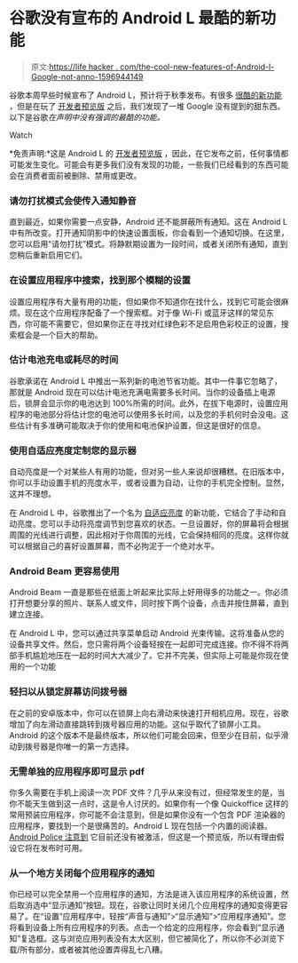 # 谷歌没有宣布的 Android L 最酷的新功能

> 原文:[https://life hacker . com/the-cool-new-features-of-Android-l-Google-not-anno-1596944149](https://lifehacker.com/the-coolest-new-features-of-android-l-google-didnt-anno-1596944149)

谷歌本周早些时候宣布了 Android L，预计将于秋季发布。有很多 [很酷的新功能](https://lifehacker.com/updating-all-the-new-stuff-in-androids-l-release-prev-1595928268) ，但是在玩了 [开发者预览版](http://lifehacker.com/how-to-install-the-android-l-developer-preview-on-your-1596531372) 之后，我们发现了一堆 Google 没有提到的甜东西。以下是谷歌*在声明中没有强调的最酷的功能。*

Watch

*免责声明:*这是 Android L 的 [开发者预览版](http://lifehacker.com/how-to-install-the-android-l-developer-preview-on-your-1596531372) ，因此，在它发布之前，任何事情都可能发生变化。可能会有更多我们没有发现的功能，一些我们已经看到的东西可能会在消费者面前被删除、禁用或更改。

### 请勿打扰模式会使传入通知静音

直到最近，如果你需要一点安静，Android 还不能屏蔽所有通知。这在 Android L 中有所改变。打开通知阴影中的快速设置面板，你会看到一个通知切换。在这里，您可以启用“请勿打扰”模式。将静默期设置为一段时间，或者关闭所有通知，直到您稍后重新启用它们。

### 在设置应用程序中搜索，找到那个模糊的设置

设置应用程序有大量有用的功能，但如果你不知道你在找什么，找到它可能会很麻烦。现在这个应用程序配备了一个搜索框。对于像 Wi-Fi 或蓝牙这样的常见东西，你可能不需要它，但如果你正在寻找对红绿色彩不足启用色彩校正的设置，搜索框会是一个巨大的帮助。

### 估计电池充电或耗尽的时间

谷歌承诺在 Android L 中推出一系列新的电池节省功能。其中一件事它忽略了，那就是 Android 现在可以估计电池充满电需要多长时间。当你的设备插上电源后，锁屏会显示你的电池达到 100%所需的时间。此外，在拔下电源时，设置应用程序的电池部分将估计您的电池可以使用多长时间，以及您的手机何时会没电。这些估计有多准确可能取决于你的使用和电池保护设置，但这是很好的信息。

### 使用自适应亮度定制您的显示器

自动亮度是一个对某些人有用的功能，但对另一些人来说却很糟糕。在旧版本中，你可以手动设置手机的亮度水平，或者设置为自动，让你的手机完全控制。显然，这并不理想。

在 Android L 中，谷歌推出了一个名为 [自适应亮度](http://www.androidpolice.com/2014/06/26/android-l-feature-spotlight-auto-brightness-is-gone-adaptive-brightness-takes-its-place/) 的新功能，它结合了手动和自动亮度。您可以手动将亮度调节到您喜欢的状态。一旦设置好，你的屏幕将会根据周围的光线进行调整，因此相对于你周围的光线，它会保持相同的亮度。这样你就可以根据自己的喜好设置屏幕，而不必拘泥于一个绝对水平。

### Android Beam 更容易使用

Android Beam 一直是那些在纸面上听起来比实际上好用得多的功能之一。你必须打开想要分享的照片、联系人或文件，同时按下两个设备，点击并按住屏幕，直到建立连接。

在 Android L 中，您可以通过共享菜单启动 Android 光束传输。这将准备从您的设备共享文件。然后，您只需将两个设备轻按在一起即可完成连接。你不得不将两部手机尴尬地压在一起的时间大大减少了。它并不完美，但实际上可能是你现在使用的一个功能

### 轻扫以从锁定屏幕访问拨号器

在之前的安卓版本中，你可以在锁屏上向右滑动来快速打开相机应用。现在，谷歌增加了向左滑动直接跳转到拨号器应用的功能。这似乎取代了锁屏小工具。Android 的这个版本不是最终版本，所以他们可能会回来，但至少在目前，似乎滑动到拨号器是你唯一的第一方选择。

### 无需单独的应用程序即可显示 pdf

你多久需要在手机上阅读一次 PDF 文件？几乎从来没有过，但经常发生的是，当你不能天生做到这一点时，这是令人讨厌的。如果你有一个像 Quickoffice 这样的常用预装应用程序，你可能不会注意到，但是如果你没有一个包含 PDF 渲染器的应用程序，要找到一个是很痛苦的。Android L 现在包括一个内置的阅读器。 [Android Police 注意到](http://www.androidpolice.com/2014/06/26/android-l-feature-spotlight-android-finally-gets-native-pdf-rendering-via-the-new-pdfrenderer-api/) 它目前还没有被激活，但这是一个预览版，所以有理由假设它将在发布时可用。

### 从一个地方关闭每个应用程序的通知

你已经可以完全禁用一个应用程序的通知，方法是进入该应用程序的系统设置，然后取消选中“显示通知”按钮。现在，谷歌让同时关闭几个应用程序的通知变得更容易了。在“设置”应用程序中，轻按“声音与通知”>“显示通知”>“应用程序通知”。您将看到设备上所有应用程序的列表。点击一个给定的应用程序，你会看到“显示通知”复选框。这与浏览应用列表没有太大区别，但它被简化了，所以你不必浏览下载/所有部分，或者被其他设置弄得乱七八糟。